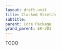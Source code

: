 ```yaml
---
layout: draft-unit
title: Clocked Stretch
subtitle: 
parent: Core Package
grand_parent: ER-301
---
```


TODO
